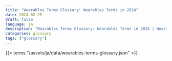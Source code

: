 ```yaml
---
title: "Wearables Terms Glossary: Wearables Terms in 2024"  
date: 2024-02-25
draft: false
language: ja
description: "Wearables Terms Glossary: Wearables Terms in 2024 | Wearables Terms Glossary"
categories: glossary
tags: ["glossary"]
---
```


{{< terms "/assets/ja/data/wearables-terms-glossary.json" >}}